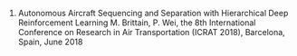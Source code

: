 1. Autonomous Aircraft Sequencing and Separation with Hierarchical Deep Reinforcement Learning
  M. Brittain, P. Wei, the 8th International Conference on Research in Air Transportation (ICRAT 2018), Barcelona, Spain, June 2018
